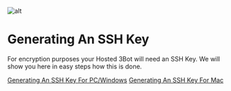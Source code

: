 ![alt](https://images.unsplash.com/photo-1510511459019-5dda7724fd87?ixlib=rb-1.2.1&ixid=eyJhcHBfaWQiOjEyMDd9&auto=format&fit=crop&w=600q=80)

# Generating An SSH Key

For encryption purposes your Hosted 3Bot will need an SSH Key. 
We will show you here in easy steps how this is done.

[Generating An SSH Key For PC/Windows](generate_an_ssh_key_pc.md)
[Generating An SSH Key For Mac](generate_an_ssh_key_mac.md)